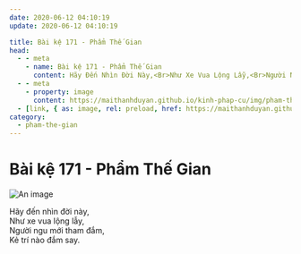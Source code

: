 ```yaml
---
date: 2020-06-12 04:10:19
update: 2020-06-12 04:10:19

title: Bài kệ 171 - Phẩm Thế Gian
head:
  - - meta
    - name: Bài kệ 171 - Phẩm Thế Gian
      content: Hãy Đến Nhìn Đời Này,<Br>Như Xe Vua Lộng Lẫy,<Br>Người Ngu Mới Tham Đắm,<Br>Kẻ Trí Nào Đắm Say.<Br>
  - - meta
    - property: image
      content: https://maithanhduyan.github.io/kinh-phap-cu/img/pham-the-gian/pham-the-gian-171.jpg
  - [link, { as: image, rel: preload, href: https://maithanhduyan.github.io/kinh-phap-cu/img/pham-the-gian/pham-the-gian-171.jpg }]
category:
  - pham-the-gian
---
```


# Bài kệ 171 - Phẩm Thế Gian

![An image](/img/pham-the-gian/pham-the-gian-171.jpg)

Hãy đến nhìn đời này,<br>Như xe vua lộng lẫy,<br>Người ngu mới tham đắm,<br>Kẻ trí nào đắm say.<br>
